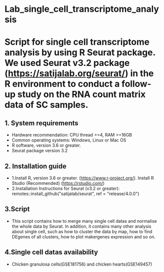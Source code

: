 # Lab_single_cell_transcriptome_analysis

# Script for single cell transcriptome analysis by using R Seurat package. We used Seurat v3.2 package (https://satijalab.org/seurat/) in the R environment to conduct a follow-up study on the RNA count matrix data of SC samples.

## 1. System requirements
- Hardware recommendation: CPU thread >=4, RAM >=16GB
- Common operating systems: Windows, Linux or Mac OS
- R software, version 3.6 or greater.
- Seurat package version 3.2

## 2. Installation guide
- 1.Install R, version 3.6 or greater. (https://www.r-project.org/). Install R Studio (Recommended) (https://rstudio.com/)
- 2.Installation Instructions for Seurat (v3.2 or greater): remotes::install_github("satijalab/seurat", ref = "release/4.0.0")

## 3.Script
- This script contains how to merge many single cell datas and normalise the whole data by Seurat. In addition, it contains many other analysis about single cell, such as how to cluster the data by map, how to find DEgenes of all clusters, how to plot makergenes expression and so on.

## 4.Single cell datas availability
- Chicken granulosa cells(GSE181756) and chicken hearts(GSE149457)
